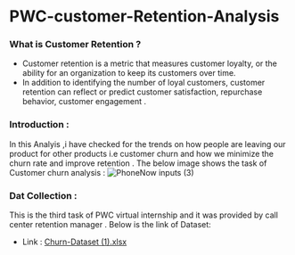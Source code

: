 # PWC-customer-Retention-Analysis
### What is Customer Retention ?
- Customer retention is a metric that measures customer loyalty, or the ability for an organization to keep its customers over time.
- In addition to identifying the number of loyal customers, customer retention can reflect or predict customer satisfaction, repurchase behavior, customer engagement .
### Introduction :
In this Analyis ,i have checked for the trends on how people are leaving our product for other products i.e customer churn  and how we minimize the churn rate and improve retention . The below image shows the task of Customer churn analysis :
![PhoneNow inputs (3)](https://user-images.githubusercontent.com/98810351/210162239-6b90eafa-a622-4b83-8410-285ff59cfc0c.jpg)
### Dat Collection :
This is the third task of PWC virtual internship  and it was provided by call center retention manager . Below is the link of Dataset:
- Link : [Churn-Dataset (1).xlsx](https://github.com/mausumi45/PWC-customer-churn-Analysis/files/10328362/Churn-Dataset.1.xlsx)

